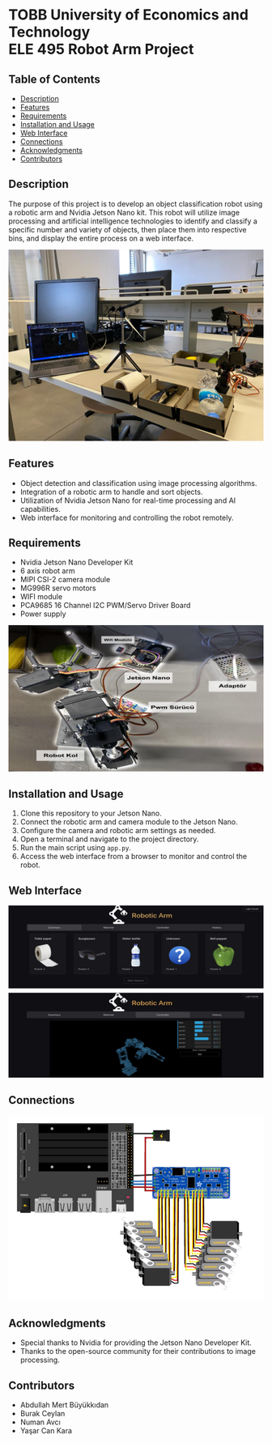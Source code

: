 # TOBB University of Economics and Technology <br> ELE 495 Robot Arm Project

## Table of Contents
- [Description](#Description)
- [Features](#Features)
- [Requirements](#Requirements)
- [Installation and Usage](#Installation-and-Usage)
- [Web Interface ](#Web-Interface)
- [Connections](#Connections)
- [Acknowledgments](#Acknowledgments)
- [Contributors](#Contributors)

## Description
The purpose of this project is to develop an object classification robot using a robotic arm and Nvidia Jetson Nano kit. This robot will utilize image processing and artificial intelligence technologies to identify and classify a specific number and variety of objects, then place them into respective bins, and display the entire process on a web interface.


![Robot Arm Project](sources/proje5.jpg)


## Features
- Object detection and classification using image processing algorithms.
- Integration of a robotic arm to handle and sort objects.
- Utilization of Nvidia Jetson Nano for real-time processing and AI capabilities.
- Web interface for monitoring and controlling the robot remotely.

## Requirements
- Nvidia Jetson Nano Developer Kit
- 6 axis robot arm 
- MIPI CSI-2 camera module
- MG996R servo motors
- WIFI module
- PCA9685 16 Channel I2C PWM/Servo Driver Board
- Power supply


![Requirements](sources/proje1.png)


## Installation and Usage
1. Clone this repository to your Jetson Nano.
2. Connect the robotic arm and camera module to the Jetson Nano.
3. Configure the camera and robotic arm settings as needed.
4. Open a terminal and navigate to the project directory.
5. Run the main script using `app.py`.
6. Access the web interface from a browser to monitor and control the robot.


## Web Interface 


![Web Interface](sources/proje2.png)

## Connections


![Web Interface](sources/proje4.png)

## Acknowledgments
- Special thanks to Nvidia for providing the Jetson Nano Developer Kit.
- Thanks to the open-source community for their contributions to image processing.

## Contributors
- Abdullah Mert Büyükkıdan
- Burak Ceylan
- Numan Avcı
- Yaşar Can Kara

